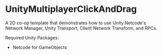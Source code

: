 # UnityMultiplayerClickAndDrag
A 2D co-op template that demonstrates how to use Unity.Netcode's Network Manager, Unity Transport, Client Network Transform, and RPCs.

Required Unity Packages:
- Netcode for GameObjects
